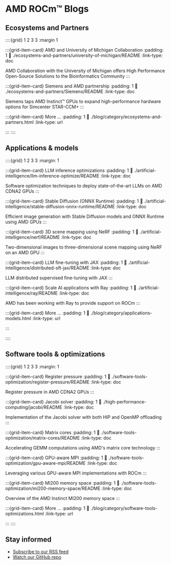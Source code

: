 <head>
  <meta charset="UTF-8">
  <meta name="description" content="AMD ROCm™ software blogs">
  <meta name="keywords" content="AMD GPU, MI300, MI250, ROCm, blog">
  <title>ROCm Blogs</title>
</head>

<h1><a href="blog/atom.xml"><i class="fa fa-rss fa-rotate-270"></i></a> AMD ROCm™ Blogs</h1>

<h2>Ecosystems and Partners</h2>

::::{grid} 1 2 3 3
:margin 1

:::{grid-item-card} AMD and University of Michigan Collaboration
:padding: 1
:link: ./ecosystems-and-partners/university-of-michigan/README
:link-type: doc

AMD Collaboration with the University of Michigan offers
High Performance Open-Source Solutions to the Bioinformatics Community
:::

:::{grid-item-card} Siemens and AMD partnership
:padding: 1
:link: ./ecosystems-and-partners/Siemens/README
:link-type: doc

Siemens taps AMD Instinct™ GPUs to expand high-performance hardware options for Simcenter STAR-CCM+
:::

:::{grid-item-card} More ...
:padding: 1
:link: ./blog/category/ecosystems-and-partners.html
:link-type: url

:::
::::

<h2>Applications & models </h2>

::::{grid} 1 2 3 3
:margin: 1

:::{grid-item-card} LLM inference optimizations
:padding: 1
:link: ./artificial-intelligence/llm-inference-optimize/README
:link-type: doc

Software optimization techniques to deploy state-of-the-art LLMs
on AMD CDNA2 GPUs
:::

:::{grid-item-card} Stable Diffusion (ONNX Runtime)
:padding: 1
:link: ./artificial-intelligence/stable-diffusion-onnx-runtime/README
:link-type: doc

Efficient image generation with Stable Diffusion models and ONNX Runtime using AMD GPUs
:::

:::{grid-item-card} 3D scene mapping using NeRF
:padding: 1
:link: ./artificial-intelligence/nerf/README
:link-type: doc

Two-dimensional images to three-dimensional scene mapping using NeRF on an AMD GPU
:::

:::{grid-item-card} LLM fine-tuning with JAX
:padding: 1
:link: ./artificial-intelligence/distributed-sft-jax/README
:link-type: doc

LLM distributed supervised fine-tuning with JAX
:::

:::{grid-item-card} Scale AI applications with Ray
:padding: 1
:link: ./artificial-intelligence/ray/README
:link-type: doc

AMD has been working with Ray to provide support on ROCm
:::

:::{grid-item-card} More ...
:padding: 1
:link: ./blog/category/applications-models.html
:link-type: url

:::

::::

<h2>Software tools & optimizations</h2>

::::{grid} 1 2 3 3
:margin: 1

:::{grid-item-card} Register pressure
:padding: 1
:link: ./software-tools-optimization/register-pressure/README
:link-type: doc

Register pressure in AMD CDNA2 GPUs
:::

:::{grid-item-card} Jacobi solver
:padding: 1
:link: ./high-performance-computing/jacobi/README
:link-type: doc

Implementation of the Jacobi solver with both HIP and OpenMP offloading
:::

:::{grid-item-card} Matrix cores
:padding: 1
:link: ./software-tools-optimization/matrix-cores/README
:link-type: doc

Accelerating GEMM computations using AMD's matrix core technology
:::

:::{grid-item-card} GPU-aware MPI
:padding: 1
:link: ./software-tools-optimization/gpu-aware-mpi/README
:link-type: doc

Leveraging various GPU-aware MPI implementations with ROCm
:::

:::{grid-item-card} MI200 memory space
:padding: 1
:link: ./software-tools-optimization/mi200-memory-space/README
:link-type: doc

Overview of the AMD Instinct MI200 memory space
:::

:::{grid-item-card} More ...
:padding: 1
:link: ./blog/category/software-tools-optimizations.html
:link-type: url

:::
::::

<h2> Stay informed</h2>
<ul>
  <li><a href="blog/atom.xml"> Subscribe to our <i class="fa fa-rss fa-rotate-270"></i> RSS feed</a></li>
  <li><a href="https://github.com/ROCm/rocm-blogs"> Watch our GitHub repo </a></li>
</ul>
